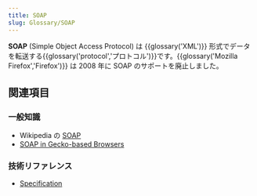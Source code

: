 ```yaml
---
title: SOAP
slug: Glossary/SOAP
---
```


**SOAP** (Simple Object Access Protocol) は {{glossary('XML')}} 形式でデータを転送する{{glossary('protocol','プロトコル')}}です。{{glossary('Mozilla Firefox','Firefox')}} は 2008 年に SOAP のサポートを廃止しました。

## 関連項目

### 一般知識

- Wikipedia の [SOAP](https://ja.wikipedia.org/wiki/SOAP)
- [SOAP in Gecko-based Browsers](/ja//docs/SOAP_in_Gecko-based_Browsers)

### 技術リファレンス

- [Specification](http://www.w3.org/TR/soap12-part1/)
